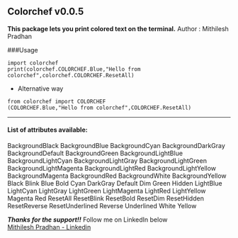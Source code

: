 ## Colorchef v0.0.5
**This package lets you print colored text on the terminal.**
Author : Mithilesh Pradhan

###Usage   

```
import colorchef        
print(colorchef.COLORCHEF.Blue,"Hello from colorchef",colorchef.COLORCHEF.ResetAll)
```

- Alternative way    
```
from colorchef import COLORCHEF    
(COLORCHEF.Blue,"Hello from colorchef",COLORCHEF.ResetAll)
```


***
#### List of attributes available:   

BackgroundBlack 
BackgroundBlue
BackgroundCyan 
BackgroundDarkGray 
BackgroundDefault 
BackgroundGreen 
BackgroundLightBlue 
BackgroundLightCyan 
BackgroundLightGray 
BackgroundLightGreen
BackgroundLightMagenta 
BackgroundLightRed 
BackgroundLightYellow 
BackgroundMagenta 
BackgroundRed 
BackgroundWhite 
BackgroundYellow 
Black 
Blink 
Blue 
Bold 
Cyan 
DarkGray 
Default 
Dim 
Green 
Hidden
LightBlue 
LightCyan 
LightGray
LightGreen
LightMagenta
LightRed 
LightYellow
Magenta
Red
ResetAll
ResetBlink
ResetBold
ResetDim
ResetHidden
ResetReverse
ResetUnderlined
Reverse
Underlined
White
Yellow       








***Thanks for the support!!***
Follow me on LinkedIn below  
[Mithilesh Pradhan - Linkedin](https://linkedin.com/in/mithileshpradhan/ "Mithilesh Pradhan - Linkedin")   
 


